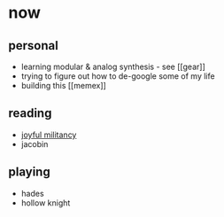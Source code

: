 # now

## personal
* learning modular & analog synthesis - see [[gear]]
* trying to figure out how to de-google some of my life
* building this [[memex]]

## reading
* [joyful militancy](https://joyfulmilitancy.com/)
* jacobin

## playing
* hades
* hollow knight
